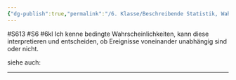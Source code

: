 ```yaml
---
{"dg-publish":true,"permalink":"/6. Klasse/Beschreibende Statistik, Wahrscheinlichkeit/Bedingte Wahrscheinlichkeiten/"}
---
```


#S613 #S6 #6kl
Ich kenne bedingte Wahrscheinlichkeiten, kann diese interpretieren und entscheiden, ob Ereignisse voneinander unabhängig sind oder nicht.

siehe auch:
___

